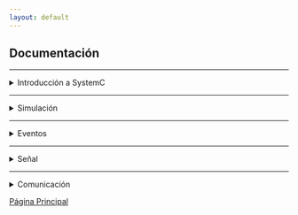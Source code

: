 ```yaml
---
layout: default
---
```


## Documentación

***

<details markdown=1 class="detail">
<summary markdown="span" class="detail-title">
Introducción a SystemC
</summary>

### A. Hola Mundo con SystemC
Los elementos fundamentales para construir un programa con SystemC, son tres.

1. **El archivo de cabecera (header file):** Un header file contiene la declaración directa de elementos de código, tales como: clases, variables, subrutinas, entre otros. En este caso, para utilizar cualquier funcionalidad de SystemC, se debe incluir uno de los siguientes header files:

    - `#include <systemc.h>`
    Versión nueva del header file, el cuál incluye todo de los namespaces: `sc_core` y `sc_dt`.

    - `#include <systemc>`
    Versión antigua del header file. Si se usa, a continuación se debe definir el namespace `sc_core`.

2. **El punto de entrada:** En C++, el punto de entrada al programa es la función `main()`, sin embargo SystemC define su propia función, la cual es `int sc_main(int arg, char* argv[])`{:.cpp}.


3. **El módulo:** Un módulo, en el contexto de SystemC, es la estructura base para la construcción de cualquier proceso de simulación. En la siguiente sección se profundizará este concepto.

A continuación, se mostrará el código para obtener un "Hola Mundo":

```cpp
#include "systemc.h"

struct HelloWorld : sc_module
{
  SC_CTOR(HelloWorld)
  {
    SC_METHOD(hello);
  }

  void hello(void)
  {
    std::cout << "Hola mundo desde SystemC" << std::endl;
  }
};

int sc_main(int, char *[])
{
  HelloWorld helloworld("helloworld");
  sc_start();
  return 0;
}
```

### B. Constructor



### C. Notación de Tiempo



### D. Módulo





</details>

***

<details markdown=1>
<summary markdown="span" class="detail-title">
Simulación
</summary>

### A. Procesos

Características de un proceso:
1. Pertenece a la clase `sc_module`.
1. No tiene un argumento de entrada o retorno de valores.
1. Es registrado con el kernel `simulation`.

Para el registro de un Proceso de Simulación, se puede realizar con los siguientes métodos:
1. `SC_METHOD(func)`: no tiene un hilo de ejecución propio, no consume tiempo simulado, no se puede suspender y no se puede llamar a la función `wait()`.
1. `SC_THREAD(func)`: tiene su propio hilo de ejecución, puede consumir tiempo simulado, puede ser suspendido y puede llamar a la función `wait()`.
1. `SC_CTHREAD(func, event)`: es una función especial de `SC_THREAD`, con la diferencia de que este método se activa cada vez que ocurra el borde de reloj especificado.

¿Cuándo puede realizarse un registro?
1. En el cuerpo del Constructor.
1. En los callbacks `before_end_of_elaboration` o `end_of_elaboration`.
1. Desde una función llamada desde el Constructor o callbacks.

Restricciones:
1. Los registros solo pueden ser establecidos en funciones del mismo módulo.
1. `SC_CTHREAD` no debe ser invocado desde el callback `end_of_elaboration`.

Notas:
1. `SC_THREAD` puede hacer todo lo que `SC_METHOD` y `SC_CHTEAD`. Por lo que es el más utilizado en esta biblioteca.
1. `SC_THREAD` no requiere de un bucle `while`, ya que puede ser llamado por `next_trigger()`.

**Ejemplo de la Simulación por Procesos**

```cpp
#include "systemc.h"

SC_MODULE(PROCESS)
{
  // Declaración de reloj
  sc_clock clk;
  SC_CTOR(PROCESS) : clk("clk", 1, SC_SEC)
  {
    // Registro para SC_METHOD
    SC_METHOD(method);
    // Registro de un hilo
    SC_THREAD(thread);
    // Registro de un hilo con reloj
    SC_CTHREAD(cthread, clk);
  }
  // Definición de la Función para SC_METHOD
  void method(void)
  {
    std::cout << "Ej. SC_METHOD @ " << sc_time_stamp() << std::endl;
    // Trigger después de 1 seg
    next_trigger(sc_time(1, SC_SEC));
  }
  // Definición de la Función para SC_THREAD
  void thread()
  {
    // Bucle infinito
    while (true)
    {
      std::cout << "Ej. SC_THREAD @ " << sc_time_stamp() << std::endl;
      // Espera de 1 seg
      wait(1, SC_SEC);
    }
  }
  // Definición de la Función para SC_CTHREAD
  void cthread()
  {
    // Bucle infinito
    while (true)
    {
      std::cout << "Ej. SC_CTHREAD @ " << sc_time_stamp() << std::endl;
      // Espera hasta el siguiente evento clk,
      // que se ejecuta después de 1 seg.
      wait();
    }
  }
};

int sc_main(int, char *[])
{
  // Instancia del módulo
  PROCESS process("Simulación_de_Procesos");
  std::cout << "La ejecución comienza @ " 
    << sc_time_stamp() << std::endl;
  // La simulación correrá durante 2 segundos
  sc_start(2, SC_SEC);
  std::cout << "La ejecución termina @ " 
    << sc_time_stamp() << std::endl;
  return 0;
}
```

### B. Escenarios

La lógica de programación en SystemC se lo abstrae en 3 fases o escenarios:
<ol>
<li><strong>Elaboración:</strong> el objetivo es crear estructuras de datos internas de la semántica de la simulación. Esta creación abarca los módulos, puertos, canales primitivos y procesos.</li>
<li><strong>Ejecución:</strong> se puede dividir en dos etapas:
  <ol type="a">
    <li><strong>Inicialización:</strong> el kernel de simulación identifica los procesos y los etiqueta como ejecutable o en espera</li>
    <li><strong>Simulación:</strong> una máquina de estado programa la ejecución de procesos y avanza el tiempo de simulación. Este se compone de dos fases internas:
      <ol type="i"> 
      <li><strong>Evaluar:</strong> ejecuta todos los procesos uno a la vez hasta <code>wait()</code>.</li>
      <li><strong>Avance de tiempo:</strong> esta fase se ejecuta después de que el conjunto de procesos ejecutables termine, donde:
        <ol type="a">
        <li>Mueve el tiempo de simulación al tiempo más cercano con un evento programado.</li>
        <li>Mueve los procesos del estado en espera a ejecutables.</li>
        <li>Vuelve a la fase de "Evaluar"</li>
        </ol>
        El proceso continúa hasta que ocurra:
        <ol type="a">
        <li>Todos los procesos se han ejecutado</li>
        <li>Algún proceso ha ejecutado <code>sc_stop()</code></li>
        <li>Se ha alcanzado el tiempo máximo</li>
        </ol>
      </li>
      </ol>
    </li>
  </ol>
</li>
<li><strong>Limpieza:</strong> esta fase consiste en destruir objetos, librerar memoria, cerrar archivos abiertos, y otras acciones que se requerieran una vez terminadad la simulación.</li>
</ol>

**Ejemplo de la Simulación por Escenarios**

```cpp
#include "systemc.h"

SC_MODULE(STAGE){
  // Elaboración
  SC_CTOR(STAGE){
    std::cout << sc_time_stamp() 
      << ": Elaboración: constructor" << std::endl;
    // Inicialización + Simulación
    SC_THREAD(thread);
  }
  // Limpieza
  ~STAGE()
  {
    std::cout << sc_time_stamp() 
      << ": Limpieza: destructor" << std::endl;
  }
  void thread()
  {
    std::cout << sc_time_stamp() 
      << ": Ejecución.inicialización" << std::endl;
    int i = 0;
    while (true)
    {
      // Avance de tiempo
      wait(1, SC_SEC);
      // Evaluación
      std::cout << sc_time_stamp() 
        << ": Ejecución.simulación" << std::endl;
      if (++i >= 2)
      {
        // Detiene la simulación después de 2 iteraciones
        sc_stop();
      }
    }
  }
  void before_end_of_elaboration()
  {
    std::cout << "Método: before end of elaboration" << std::endl;
  }
  void end_of_elaboration()
  {
    std::cout << "Método: end of elaboration" << std::endl;
  }
  void start_of_simulation()
  {
    std::cout << "Método: start of simulation" << std::endl;
  }
  void end_of_simulation()
  {
    std::cout << "Método: end of simulation" << std::endl;
  }
};

int sc_main(int, char *[])
{
  // Elaboración
  STAGE stage("Escenario");
  // Ejecución hasta sc_stop
  sc_start();
  // Limpieza
  return 0;
}
```
</details>

***

<details markdown=1>
<summary markdown="span" class="detail-title">
Eventos
</summary>

Contenido...

</details>

***

<details markdown=1>
<summary markdown="span" class="detail-title">
Señal
</summary>

### Leer y Escribir



</details>

***

<details markdown=1>
<summary markdown="span" class="detail-title">
Comunicación
</summary>

### Puerto

Existen tres conceptos claves para la comunicación:

1. **Interfaz:** es una clase abstracta derivada de `sc_interface` que contiene funciones virtuales que se definirán en uno o más canales.

1. **Puerto:** proporciona los medios para escribir o leer un módulo mediante llamadas al canal vinculado. Este se debe usar cuando se requiera llamar a una función que esté afuera o pertenezca a otro módulo. Para ello, se lo puede realizar mediante los métodos:
  ```cpp
  // Para escribir un valor al puerto
  port_name.write("value")
  // Para leer un valor desde el puerto
  port_name.read()
  ```
1. **Canal:** un canal proporciona funciones para tener comunicación entre módulos. Estos pueden ser primitivos o jerárquicos.
  - La clase `sc_prim_channel` es la base para crear canales primitivos. Estos pueden ser: `sc_mutex`, `sc_fifo` o `sc_semaphore`.

**Ejemplo de la Comunicación por puertos y Canales**

```cpp
#include "systemc.h"

// Definición del módulo 1
SC_MODULE(MODULE1)
{
  // Un canal dentro del módulo
  sc_signal<int> s;
  // Un puerto para escribir a un canal exterior
  sc_port<sc_signal_out_if<int>> p;
  SC_CTOR(MODULE1)
  {
    // Un proceso para escribir en un canal propio
    SC_THREAD(selfWrite);
    // Un proceso para leer desde un canal propio
    SC_THREAD(selfRead);
    // Activación por el cambio de valor en el canal
    sensitive << s;
    dont_initialize();
    // Un proceso para escribir en un canal exterior
    SC_THREAD(outsideWrite);
  }
  void selfWrite()
  {
    int val = 1;
    while (true)
    {
      // Escritura en el canal propio
      s.write(val++);
      wait(1, SC_SEC);
    }
  }
  void selfRead()
  {
    while (true)
    {
      // Lectura del canal propio
      std::cout << sc_time_stamp()
                << ": Lectura del canal propio, valor="
                << s.read() << std::endl;
      // Espera a una señal
      wait();
    }
  }
  void outsideWrite()
  {
    int val = 1;
    while (true)
    {
      // Escribe a un canal exterior,
      // llama al método de escritura exterior
      p->write(val++);
      wait(1, SC_SEC);
    }
  }
};
// Definición del módulo 2:
// lectura de un canal exterior
SC_MODULE(MODULE2)
{
  // Un puerto para leear desde un canal exterior
  sc_port<sc_signal_in_if<int>> p;
  SC_CTOR(MODULE2)
  {
    // Un proceso para leer desde un canal exterior
    SC_THREAD(outsideRead);
    // Activación por el cambio de valor en el canal
    sensitive << p;
    dont_initialize();
  }
  void outsideRead()
  {
    while (true)
    {
      // Uso del puerto para leer del canal,
      // como un puntero
      std::cout << sc_time_stamp()
                << ": Lectura del canal exterior, valor="
                << p->read() << std::endl;
      // Recibe del puerto
      wait();
    }
  }
};

int sc_main(int, char *[])
{
  // Inicialización del módulo 1
  MODULE1 module1("modulo_1");
  // Inicialización del módulo 2
  MODULE2 module2("modulo_2");
  // Declaración de un canal (señal) exterior para
  // comunicar el módulo 1 y módulo 2
  sc_signal<int> s;
  // Conecta el puerto al canal del
  // módulo 1 y módulo 2
  module1.p(s);
  module2.p(s);
  sc_start(2, SC_SEC);
  return 0;
}
```

### Puerto a Puerto (Port 2 Port)

Pretende cubrir los siguientes casos:

- Para conectar dos procesos del mismo módulo mediante un canal:<br/>
  ```cpp
  proceso1() --> canal --> proceso2()
  ```
- Para conectar dos procesos de diferentes módulos mediante un puerto y un canal: <br/>
  ```cpp
  modulo1::proceso1() --> modelo1::puerto1 --> canal --> modelo2::puerto2 --> modulo2::proceso2()
  ```
- Para conectar dos procesos de diferentes módulos mediante `export`:
  ```cpp
  modulo1::proceso1() --> modulo1::canal --> modulo1::export1 --> modulo2::puerto2 --> modulo2::proceso2()
  ```
- También, en casos especiales, un puerto se puede conectar a otro puerto de un submódulo:
  ```cpp
  modulo::puerto1 --> modulo::submodulo::puerto2
  ```

**Ejemplo de la Comunicación de puerto a puerto**

```cpp
#include "systemc.h"

// Un submódulo que escribe a un canal
SC_MODULE(SUBMODULE1)
{
  sc_port<sc_signal_out_if<int>> p;
  SC_CTOR(SUBMODULE1)
  {
    SC_THREAD(writer);
  }
  void writer()
  {
    int val = 1;
    while (true)
    {
      // Escribe a un canal mediante un puerto
      p->write(val++);
      wait(1, SC_SEC);
    }
  }
};
// Un submódulo que lee desde un canal
SC_MODULE(SUBMODULE2)
{
  sc_port<sc_signal_in_if<int>> p;
  SC_CTOR(SUBMODULE2)
  {
    SC_THREAD(reader);
    // Activación por el cambio de valor en el canal
    sensitive << p;
    dont_initialize();
  }
  void reader()
  {
    while (true)
    {
      std::cout << sc_time_stamp()
                << ": Lectura desde el canal, valor="
                << p->read() << std::endl;
      // Recibe del canal mediante un puerto
      wait();
    }
  }
};
// Módulo 1 padre
SC_MODULE(MODULE1)
{
  sc_port<sc_signal_out_if<int>> p;
  // Declaración del submódulo
  SUBMODULE1 sub1;
  // Instancia del submódulo
  SC_CTOR(MODULE1) : sub1("sub1")
  {
    // Conección del puerto del submódulo
    // al puerto del padre
    sub1.p(p);
  }
};
SC_MODULE(MODULE2)
{
  sc_port<sc_signal_in_if<int>> p;
  SUBMODULE2 sub2;
  SC_CTOR(MODULE2) : sub2("sub2")
  {
    sub2.p(p);
  }
};

int sc_main(int, char *[])
{
  MODULE1 module1("module1");
  MODULE2 module2("module2");
  // Definición del canal exterior para
  // comunicar el módulo 1 y módulo 2
  sc_signal<int> s;
  // Conección del puerto del módulo 1
  // al canal, para escritura
  module1.p(s);
  // Conección del puerto del módulo 2
  // al canal, para lectura
  module2.p(s);
  sc_start(2, SC_SEC);
  return 0;
}
```

</details>

[Página Principal]({{site.baseurl}}/)